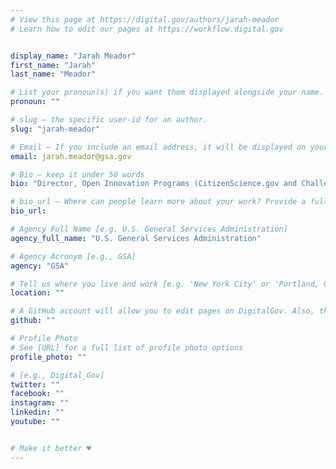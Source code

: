 ```yaml
---
# View this page at https://digital.gov/authors/jarah-meador
# Learn how to edit our pages at https://workflow.digital.gov


display_name: "Jarah Meador"
first_name: "Jarah"
last_name: "Meador"

# List your pronoun(s) if you want them displayed alongside your name. If blank, we'll use just your name. Learn more http://mypronouns.org
pronoun: ""

# slug — the specific user-id for an author.
slug: "jarah-meador"

# Email — If you include an email address, it will be displayed on your profile page
email: jarah.meador@gsa.gov

# Bio — keep it under 50 words
bio: "Director, Open Innovation Programs (CitizenScience.gov and Challenge.gov)"

# bio_url — Where can people learn more about your work? Provide a full URL [e.g. 'https://www.example.gov/']
bio_url:

# Agency Full Name [e.g. U.S. General Services Administration]
agency_full_name: "U.S. General Services Administration"

# Agency Acronym [e.g., GSA]
agency: "GSA"

# Tell us where you live and work [e.g. 'New York City' or 'Portland, OR']
location: ""

# A GitHub account will allow you to edit pages on DigitalGov. Also, the image used in your GitHub account can be used to populate your digital.gov profile photo. Learn more about getting a Github account at [URL]
github: ""

# Profile Photo
# See [URL] for a full list of profile photo options
profile_photo: ""

# [e.g., Digital_Gov]
twitter: ""
facebook: ""
instagram: ""
linkedin: ""
youtube: ""


# Make it better ♥
---
```


